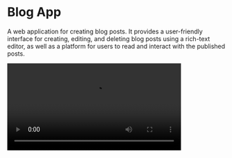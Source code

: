 # Blog App
A web application for creating blog posts. It provides a user-friendly interface for creating, editing, and deleting blog posts using a rich-text editor, as well as a platform for users to read and interact with the published posts.

<video src="https://github.com/jatinkumar-me/blog-app/assets/85551434/743ae825-7cf4-4bee-ba10-9a5384d9b26d" width="400" control />

## Features
- Blog will autosave after 5 seconds of inactivity, it uses debouncing to minimize the number of API calls when saving.
- Lazy loading of login form modal and text-editor to decrease initial load times.
- User Registration and Authentication: Users can create an account, log in, and log out to access the blog app's features.
- Create Blog Posts: Authenticated users can create new blog posts and edit their existing posts. The app provides a rich text editor to compose and format the blog content.
- Delete Blog Posts: Users can delete their own blog posts if they no longer wish to keep them.
- Responsive Design: The application is designed to be mobile-friendly and accessible across various devices and screen sizes.

## Tech Stack
The Blog App is built using the following technologies:
### Frontend:
- React.js (JavaScript library for building user interfaces)
- Redux Toolkit
- Mantine UI

### Backend:
- Node.js (JavaScript runtime environment)
- Express.js (web application framework for Node.js)
- MongoDB (NoSQL database)
- Mongoose (MongoDB object modeling for Node.js)

### Additional Tools and Libraries:

- JWT (JSON Web Tokens for user authentication)
- Bcrypt.js (library for hashing passwords)

